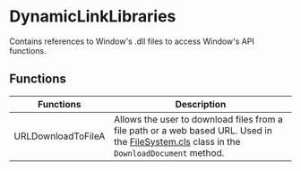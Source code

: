 # DynamicLinkLibraries

Contains references to Window's .dll files to access Window's API functions.

## Functions

| Functions          | Description                                                                                                                                                                          |
|--------------------|--------------------------------------------------------------------------------------------------------------------------------------------------------------------------------------|
| URLDownloadToFileA | Allows the user to download files from a file path or a web based URL. Used in the [FileSystem.cls](/VBXL/Classes/FileSystem/FileSystem.cls) class in the `DownloadDocument` method. |
